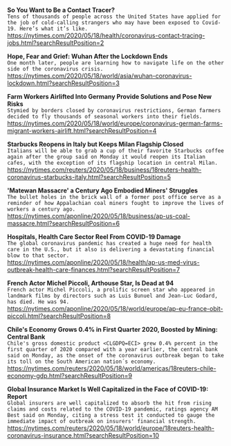 **So You Want to Be a Contact Tracer?**\
`Tens of thousands of people across the United States have applied for the job of cold-calling strangers who may have been exposed to Covid-19. Here’s what it’s like.`\
https://nytimes.com/2020/05/18/health/coronavirus-contact-tracing-jobs.html?searchResultPosition=2

**Hope, Fear and Grief: Wuhan After the Lockdown Ends**\
`One month later, people are learning how to navigate life on the other side of the coronavirus crisis.`\
https://nytimes.com/2020/05/18/world/asia/wuhan-coronavirus-lockdown.html?searchResultPosition=3

**Farm Workers Airlifted Into Germany Provide Solutions and Pose New Risks**\
`Stymied by borders closed by coronavirus restrictions, German farmers decided to fly thousands of seasonal workers into their fields.`\
https://nytimes.com/2020/05/18/world/europe/coronavirus-german-farms-migrant-workers-airlift.html?searchResultPosition=4

**Starbucks Reopens in Italy but Keeps Milan Flagship Closed**\
`Italians will be able to grab a cup of their favorite Starbucks coffee again after the group said on Monday it would reopen its Italian cafes, with the exception of its flagship location in central Milan. `\
https://nytimes.com/reuters/2020/05/18/business/18reuters-health-coronavirus-starbucks-italy.html?searchResultPosition=5

**'Matewan Massacre' a Century Ago Embodied Miners' Struggles**\
`The bullet holes in the brick wall of a former post office serve as a reminder of how Appalachian coal miners fought to improve the lives of workers a century ago.`\
https://nytimes.com/aponline/2020/05/18/business/ap-us-coal-massacre.html?searchResultPosition=6

**Hospitals, Health Care Sector Reel From COVID-19 Damage**\
`The global coronavirus pandemic has created a huge need for health care in the U.S., but it also is delivering a devastating financial blow to that sector.`\
https://nytimes.com/aponline/2020/05/18/health/ap-us-med-virus-outbreak-health-care-finances.html?searchResultPosition=7

**French Actor Michel Piccoli, Arthouse Star, Is Dead at 94**\
`French actor Michel Piccoli, a prolific screen star who appeared in landmark films by directors such as Luis Bunuel and Jean-Luc Godard, has died. He was 94.`\
https://nytimes.com/aponline/2020/05/18/world/europe/ap-eu-france-obit-piccoli.html?searchResultPosition=8

**Chile's Economy Grows 0.4% in First Quarter 2020, Boosted by Mining: Central Bank**\
`Chile's gross domestic product <CLGDPQ=ECI> grew 0.4% percent in the first quarter of 2020 compared with a year earlier, the central bank said on Monday, as the onset of the coronavirus outbreak began to take its toll on the South American nation´s economy.`\
https://nytimes.com/reuters/2020/05/18/world/americas/18reuters-chile-economy-gdp.html?searchResultPosition=9

**Global Insurance Market Is Well Capitalized in the Face of COVID-19: Report**\
`Global insurers are well capitalized to absorb the hit from rising claims and costs related to the COVID-19 pandemic, ratings agency AM Best said on Monday, citing a stress test it conducted to gauge the immediate impact of outbreak on insurers' financial strength.`\
https://nytimes.com/reuters/2020/05/18/world/europe/18reuters-health-coronavirus-insurance.html?searchResultPosition=10

